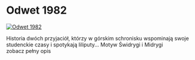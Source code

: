 Odwet 1982 
=============
[![Odwet 1982 ](http://vidos.pl/images/player.gif)](http://vidos.pl/odwet-1982)

 Historia dwóch przyjaciół, którzy w górskim schronisku wspominają swoje studenckie czasy i spotykają liliputy... Motyw Świdrygi i Midrygi zobacz pełny opis
